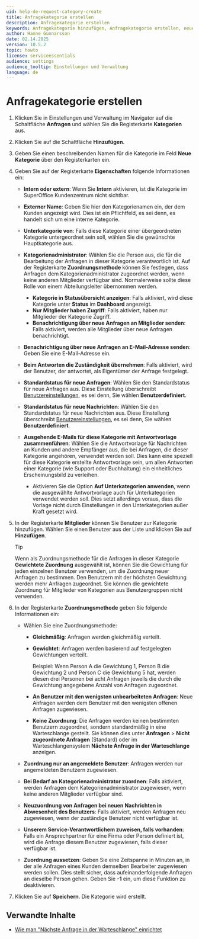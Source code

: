 ```yaml
---
uid: help-de-request-category-create
title: Anfragekategorie erstellen
description: Anfragekategorie erstellen
keywords: Anfragekategorie hinzufügen, Anfragekategorie erstellen, neue Anfragekategorie, Anfragekategorie, Kategorien-Registerkarte, Anfrage, Kategorie
author: Hanne Gunnarsson
date: 02.14.2025
version: 10.5.2
topic: howto
license: serviceessentials
audience: settings
audience_tooltip: Einstellungen und Verwaltung
language: de
---
```


# Anfragekategorie erstellen

1. Klicken Sie in Einstellungen und Verwaltung im Navigator auf die Schaltfläche **Anfragen** und wählen Sie die Registerkarte **Kategorien** aus.

1. Klicken Sie auf die Schaltfläche **Hinzufügen**.

1. Geben Sie einen beschreibenden Namen für die Kategorie im Feld **Neue Kategorie** über den Registerkarten ein.

1. Geben Sie auf der Registerkarte **Eigenschaften** folgende Informationen ein:

    * **Intern oder extern**: Wenn Sie **Intern** aktivieren, ist die Kategorie im SuperOffice Kundenzentrum nicht sichtbar.

    * **Externer Name**: Geben Sie hier den Kategorienamen ein, der dem Kunden angezeigt wird. Dies ist ein Pflichtfeld, es sei denn, es handelt sich um eine interne Kategorie.

    * **Unterkategorie von**: Falls diese Kategorie einer übergeordneten Kategorie untergeordnet sein soll, wählen Sie die gewünschte Hauptkategorie aus.

    * **Kategorienadministrator**: Wählen Sie die Person aus, die für die Bearbeitung der Anfragen in dieser Kategorie verantwortlich ist. Auf der Registerkarte **Zuordnungsmethode** können Sie festlegen, dass Anfragen dem Kategorienadministrator zugeordnet werden, wenn keine anderen Mitglieder verfügbar sind. Normalerweise sollte diese Rolle von einem Abteilungsleiter übernommen werden.

        * **Kategorie in Statusübersicht anzeigen**: Falls aktiviert, wird diese Kategorie unter **Status** im **Dashboard** angezeigt.
        * **Nur Mitglieder haben Zugriff**: Falls aktiviert, haben nur Mitglieder der Kategorie Zugriff.
        * **Benachrichtigung über neue Anfragen an Mitglieder senden**: Falls aktiviert, werden alle Mitglieder über neue Anfragen benachrichtigt.

    * **Benachrichtigung über neue Anfragen an E-Mail-Adresse senden**: Geben Sie eine E-Mail-Adresse ein.

    * **Beim Antworten die Zuständigkeit übernehmen**: Falls aktiviert, wird der Benutzer, der antwortet, als Eigentümer der Anfrage festgelegt.

    * **Standardstatus für neue Anfragen**: Wählen Sie den Standardstatus für neue Anfragen aus. Diese Einstellung überschreibt [Benutzereinstellungen][1], es sei denn, Sie wählen **Benutzerdefiniert**.

    * **Standardstatus für neue Nachrichten**: Wählen Sie den Standardstatus für neue Nachrichten aus. Diese Einstellung überschreibt [Benutzereinstellungen][1], es sei denn, Sie wählen **Benutzerdefiniert**.

    * **Ausgehende E-Mails für diese Kategorie mit Antwortvorlage zusammenführen**: Wählen Sie die Antwortvorlage für Nachrichten an Kunden und andere Empfänger aus, die bei Anfragen, die dieser Kategorie angehören, verwendet werden soll. Dies kann eine speziell für diese Kategorie erstellte Antwortvorlage sein, um allen Antworten einer Kategorie (wie Support oder Buchhaltung) ein einheitliches Erscheinungsbild zu verleihen.

        * Aktivieren Sie die Option **Auf Unterkategorien anwenden**, wenn die ausgewählte Antwortvorlage auch für Unterkategorien verwendet werden soll. Dies setzt allerdings voraus, dass die Vorlage nicht durch Einstellungen in den Unterkategorien außer Kraft gesetzt wird.

1. In der Registerkarte **Mitglieder** können Sie Benutzer zur Kategorie hinzufügen. Wählen Sie einen Benutzer aus der Liste und klicken Sie auf **Hinzufügen**.

    > [!TIP]
    > Wenn als Zuordnungsmethode für die Anfragen in dieser Kategorie **Gewichtete Zuordnung** ausgewählt ist, können Sie die Gewichtung für jeden einzelnen Benutzer verwenden, um die Zuordnung neuer Anfragen zu bestimmen. Den Benutzern mit der höchsten Gewichtung werden mehr Anfragen zugeordnet. Sie können die gewichtete Zuordnung für Mitglieder von Kategorien aus Benutzergruppen nicht verwenden.

1. In der Registerkarte **Zuordnungsmethode** geben Sie folgende Informationen ein:

    * Wählen Sie eine Zuordnungsmethode:

        * **Gleichmäßig**: Anfragen werden gleichmäßig verteilt.
        * **Gewichtet**: Anfragen werden basierend auf festgelegten Gewichtungen verteilt.

            Beispiel: Wenn Person A die Gewichtung 1, Person B die Gewichtung 2 und Person C die Gewichtung 5 hat, werden diesen drei Personen bei acht Anfragen jeweils die durch die Gewichtung angegebene Anzahl von Anfragen zugeordnet.

        * **An Benutzer mit den wenigsten unbearbeiteten Anfragen**: Neue Anfragen werden dem Benutzer mit den wenigsten offenen Anfragen zugewiesen.
        * **Keine Zuordnung**: Die Anfragen werden keinen bestimmten Benutzern zugeordnet, sondern standardmäßig in eine Warteschlange gestellt. Sie können dies unter **Anfragen** > **Nicht zugeordnete Anfragen** (Standard) oder im Warteschlangensystem **Nächste Anfrage in der Warteschlange** anzeigen.

    * **Zuordnung nur an angemeldete Benutzer**: Anfragen werden nur angemeldeten Benutzern zugewiesen.

    * **Bei Bedarf an Kategorienadministrator zuordnen**: Falls aktiviert, werden Anfragen dem Kategorienadministrator zugewiesen, wenn keine anderen Mitglieder verfügbar sind.

    * **Neuzuordnung von Anfragen bei neuen Nachrichten in Abwesenheit des Benutzers**: Falls aktiviert, werden Anfragen neu zugewiesen, wenn der zuständige Benutzer nicht verfügbar ist.

    * **Unserem Service-Verantwortlichem zuweisen, falls vorhanden**: Falls ein Ansprechpartner für eine Firma oder Person definiert ist, wird die Anfrage diesem Benutzer zugewiesen, falls dieser verfügbar ist.

    * **Zuordnung aussetzen**: Geben Sie eine Zeitspanne in Minuten an, in der alle Anfragen eines Kunden demselben Bearbeiter zugewiesen werden sollen. Dies stellt sicher, dass aufeinanderfolgende Anfragen an dieselbe Person gehen. Geben Sie **-1** ein, um diese Funktion zu deaktivieren.

1. Klicken Sie auf **Speichern**. Die Kategorie wird erstellt.

## Verwandte Inhalte

* [Wie man "Nächste Anfrage in der Warteschlange" einrichtet][3]

<!-- Referenced links -->
[1]: ../../../admin/preferences/learn/index.md
[3]: ../next-in-queue.md

<!-- Referenced images -->
